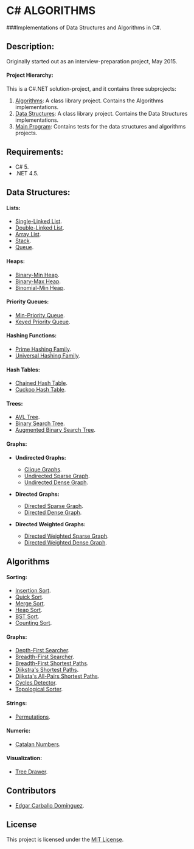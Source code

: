# C# ALGORITHMS

###Implementations of Data Structures and Algorithms in C#.

## Description:

Originally started out as an interview-preparation project, May 2015.

#### Project Hierarchy:

This is a C#.NET solution-project, and it contains three subprojects:

 1. [Algorithms](Algorithms): A class library project. Contains the Algorithms implementations.
 2. [Data Structures](DataStructures): A class library project. Contains the Data Structures implementations.
 3. [Main Program](MainProgram): Contains tests for the data structures and algorithms projects.


## Requirements:
 * C# 5.
 * .NET 4.5.


## Data Structures:

#### Lists:
 * [Single-Linked List](DataStructures/Lists/SLinkedList.cs).
 * [Double-Linked List](DataStructures/Lists/DLinkedList.cs).
 * [Array List](DataStructures/Lists/ArrayList.cs).
 * [Stack](DataStructures/Lists/Stack.cs).
 * [Queue](DataStructures/Lists/Queue.cs).

#### Heaps:
 * [Binary-Min Heap](DataStructures/Heaps/BinaryMinHeap.cs).
 * [Binary-Max Heap](DataStructures/Heaps/BinaryMaxHeap.cs).
 * [Binomial-Min Heap](DataStructures/Heaps/BinomialMinHeap.cs).
 
#### Priority Queues:
 * [Min-Priority Queue](DataStructures/Heaps/MinPriorityQueue.cs).
 * [Keyed Priority Queue](DataStructures/Heaps/KeyedPriorityQueue.cs).
 
#### Hashing Functions:
 * [Prime Hashing Family](DataStructures/Hashing/PrimeHashingFamily.cs).
 * [Universal Hashing Family](DataStructures/Hashing/UniversalHashingFamily.cs).

#### Hash Tables:
 * [Chained Hash Table](DataStructures/Dictionaries/ChainedHashTable.cs).
 * [Cuckoo Hash Table](DataStructures/Dictionaries/CuckooHashTable.cs).

#### Trees:
 * [AVL Tree](DataStructures/Trees/AVLTree.cs).
 * [Binary Search Tree](DataStructures/Trees/BinarySearchTree.cs).
 * [Augmented Binary Search Tree](DataStructures/Trees/AugmentedBinarySearchTree.cs).
 
#### Graphs:
 * **Undirected Graphs:**
   * [Clique Graphs](DataStructures/Graphs/CliqueGraph.cs).
   * [Undirected Sparse Graph](DataStructures/Graphs/UndirectedSparseGraph.cs).
   * [Undirected Dense Graph](DataStructures/Graphs/UndirectedDenseGraph.cs).
 
 * **Directed Graphs:** 
   * [Directed Sparse Graph](DataStructures/Graphs/DirectedSparseGraph.cs).
   * [Directed Dense Graph](DataStructures/Graphs/DirectedDenseGraph.cs).

 * **Directed Weighted Graphs:**
   * [Directed Weighted Sparse Graph](DataStructures/Graphs/DirectedWeightedSparseGraph.cs).
   * [Directed Weighted Dense Graph](DataStructures/Graphs/DirectedWeightedDenseGraph.cs).


## Algorithms

#### Sorting:
 * [Insertion Sort](Algorithms/Sorting/InsertionSorter.cs).
 * [Quick Sort](Algorithms/Sorting/QuickSorter.cs).
 * [Merge Sort](Algorithms/Sorting/MergeSorter.cs).
 * [Heap Sort](Algorithms/Sorting/HeapSorter.cs).
 * [BST Sort](Algorithms/Sorting/BinarySearchTreeSorter.cs).
 * [Counting Sort](Algorithms/Sorting/CountingSorter.cs).

#### Graphs:
 * [Depth-First Searcher](Algorithms/Graphs/DepthFirstSearcher.cs).
 * [Breadth-First Searcher](Algorithms/Graphs/BreadthFirstSearcher.cs).
 * [Breadth-First Shortest Paths](Algorithms/Graphs/BreadthFirstShortestPaths.cs).
 * [Dijkstra's Shortest Paths](Algorithms/Graphs/DijkstraShortestPaths.cs).
 * [Dijksta's All-Pairs Shortest Paths](Algorithms/Graphs/DijkstraAllPairsShortestPaths.cs).
 * [Cycles Detector](Algorithms/Graphs/CyclesDetector.cs).
 * [Topological Sorter](Algorithms/Graphs/TopologicalSorter.cs).

#### Strings:
 * [Permutations](Algorithms/Strings/Permutations.cs).

#### Numeric:
 * [Catalan Numbers](Algorithms/Numeric/CatalanNumbers.cs).

#### Visualization:
 * [Tree Drawer](DataStructures/Trees/TreeDrawer.cs).


## Contributors
 * [Edgar Carballo Domínguez](https://github.com/karv).


## License
This project is licensed under the [MIT License](LICENSE).

